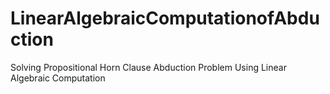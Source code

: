 # LinearAlgebraicComputationofAbduction
Solving Propositional Horn Clause Abduction Problem Using Linear Algebraic Computation

